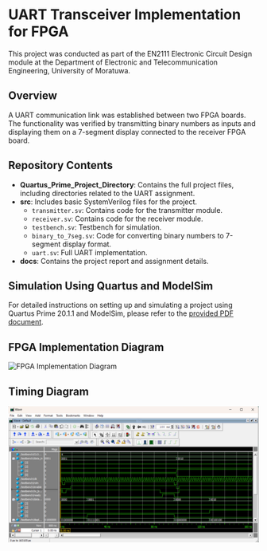 # UART Transceiver Implementation for FPGA

This project was conducted as part of the EN2111 Electronic Circuit Design module at the Department of Electronic and Telecommunication Engineering, University of Moratuwa.

## Overview
A UART communication link was established between two FPGA boards. The functionality was verified by transmitting binary numbers as inputs and displaying them on a 7-segment display connected to the receiver FPGA board.

## Repository Contents
- **Quartus_Prime_Project_Directory**: Contains the full project files, including directories related to the UART assignment.
- **src**: Includes basic SystemVerilog files for the project.
  - `transmitter.sv`: Contains code for the transmitter module.
  - `receiver.sv`: Contains code for the receiver module.
  - `testbench.sv`: Testbench for simulation.
  - `binary_to_7seg.sv`: Code for converting binary numbers to 7-segment display format.
  - `uart.sv`: Full UART implementation.
- **docs**: Contains the project report and assignment details.

## Simulation Using Quartus and ModelSim

For detailed instructions on setting up and simulating a project using Quartus Prime 20.1.1 and ModelSim, please refer to the [provided PDF document](docs/Simulation%20Using%20Quartus%20and%20ModelSim.pdf).

## FPGA Implementation Diagram
![FPGA Implementation Diagram](fpga_implementation_diagram_link_here)

## Timing Diagram
![Timing Diagram](docs/timing_diagram.png)

